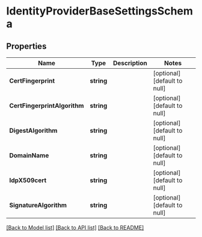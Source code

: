 # IdentityProviderBaseSettingsSchema

## Properties
Name | Type | Description | Notes
------------ | ------------- | ------------- | -------------
**CertFingerprint** | **string** |  | [optional] [default to null]
**CertFingerprintAlgorithm** | **string** |  | [optional] [default to null]
**DigestAlgorithm** | **string** |  | [optional] [default to null]
**DomainName** | **string** |  | [optional] [default to null]
**IdpX509cert** | **string** |  | [optional] [default to null]
**SignatureAlgorithm** | **string** |  | [optional] [default to null]

[[Back to Model list]](../README.md#documentation-for-models) [[Back to API list]](../README.md#documentation-for-api-endpoints) [[Back to README]](../README.md)


